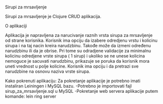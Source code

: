 Sirupi za mrsavljenje

Sirupi za mrsavljenje je Clojure CRUD aplikacija.

O aplikaciji 

Aplikacija je napravljena za narucivanje raznih vrsta sirupa za mrsavljenje od strane korisnika.
Korisnik ima opciju da izabere odredjenu vrstu i kolicinu sirupa i na taj nacin kreira narudzbinu. 
Takođe može da izmeni određenu narudzbinu ili da je obrise. Pri tome su odradjene validacije za minimalnu kolicinu 
odredjene vrste sirupa ( 1 sirup) i ukoliko se ne unese kolicina nemoguce je sacuvati narudzbinu, prikazuje se poruka
da korisnik mora uneti vrednost u polje kolicine. Korisnik ima opciju i da pretrazi sve narudzbine na osnovu naziva vrste sirupa.

Kako pokrenuti aplikaciju:
Za pokretanje aplikacije je potrebno imati instaliran Leiningen i MySQL bazu. 
-Potrebno je importovati fajl sirup_za_mrsavljenje.sql u MySQL
-Pokretanje web servera aplikacije putem komande: lein ring server
 

